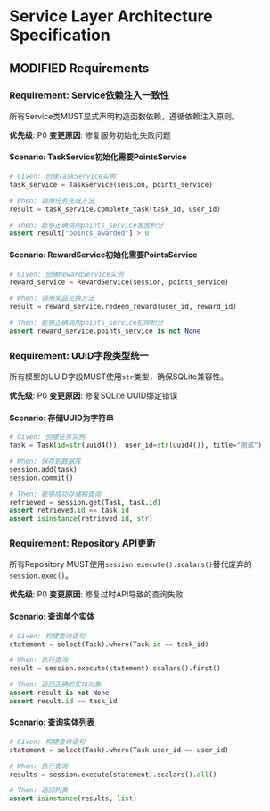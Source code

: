 # Service Layer Architecture Specification

## MODIFIED Requirements

### Requirement: Service依赖注入一致性
所有Service类MUST显式声明构造函数依赖，遵循依赖注入原则。

**优先级**: P0
**变更原因**: 修复服务初始化失败问题

#### Scenario: TaskService初始化需要PointsService
```python
# Given: 创建TaskService实例
task_service = TaskService(session, points_service)

# When: 调用任务完成方法
result = task_service.complete_task(task_id, user_id)

# Then: 能够正确调用points_service发放积分
assert result["points_awarded"] > 0
```

#### Scenario: RewardService初始化需要PointsService
```python
# Given: 创建RewardService实例
reward_service = RewardService(session, points_service)

# When: 调用奖品兑换方法
result = reward_service.redeem_reward(user_id, reward_id)

# Then: 能够正确调用points_service扣除积分
assert reward_service.points_service is not None
```

### Requirement: UUID字段类型统一
所有模型的UUID字段MUST使用`str`类型，确保SQLite兼容性。

**优先级**: P0
**变更原因**: 修复SQLite UUID绑定错误

#### Scenario: 存储UUID为字符串
```python
# Given: 创建任务实例
task = Task(id=str(uuid4()), user_id=str(uuid4()), title="测试")

# When: 保存到数据库
session.add(task)
session.commit()

# Then: 能够成功存储和查询
retrieved = session.get(Task, task.id)
assert retrieved.id == task.id
assert isinstance(retrieved.id, str)
```

### Requirement: Repository API更新
所有Repository MUST使用`session.execute().scalars()`替代废弃的`session.exec()`。

**优先级**: P0
**变更原因**: 修复过时API导致的查询失败

#### Scenario: 查询单个实体
```python
# Given: 构建查询语句
statement = select(Task).where(Task.id == task_id)

# When: 执行查询
result = session.execute(statement).scalars().first()

# Then: 返回正确的实体对象
assert result is not None
assert result.id == task_id
```

#### Scenario: 查询实体列表
```python
# Given: 构建查询语句
statement = select(Task).where(Task.user_id == user_id)

# When: 执行查询
results = session.execute(statement).scalars().all()

# Then: 返回列表
assert isinstance(results, list)
```
